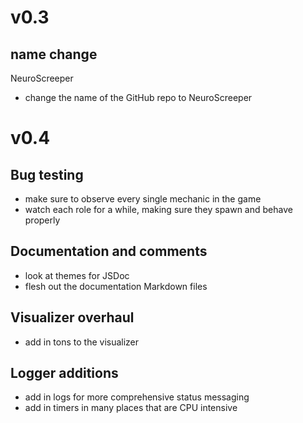 # v0.3

## name change
NeuroScreeper
- change the name of the GitHub repo to NeuroScreeper

# v0.4

## Bug testing
- make sure to observe every single mechanic in the game
- watch each role for a while, making sure they spawn and behave properly

## Documentation and comments
- look at themes for JSDoc
- flesh out the documentation Markdown files

## Visualizer overhaul
- add in tons to the visualizer

## Logger additions
- add in logs for more comprehensive status messaging
- add in timers in many places that are CPU intensive
